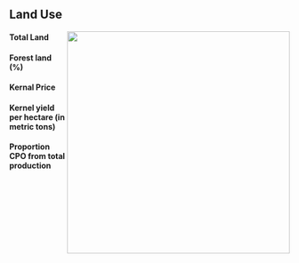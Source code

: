 Land Use
--------

<img align = "right" src="img2.jpg" width="400px" />

#### Total Land

#### Forest land (%)

#### Kernal Price

#### Kernel yield per hectare (in metric tons)

#### Proportion CPO from total production
